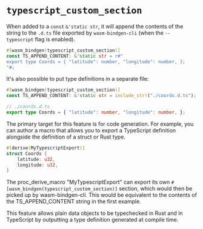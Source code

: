 # `typescript_custom_section`

When added to a `const` `&'static str`, it will append the contents of the
string to the `.d.ts` file exported by `wasm-bindgen-cli` (when the
`--typescript` flag is enabled).

```rust
#[wasm_bindgen(typescript_custom_section)]
const TS_APPEND_CONTENT: &'static str = r#"
export type Coords = { "latitude": number, "longitude": number, }; 
"#;
```

It's also possible to put type definitions in a separate file:

```rust
#[wasm_bindgen(typescript_custom_section)]
const TS_APPEND_CONTENT: &'static str = include_str!("./coords.d.ts");
```

```typescript
// ./coords.d.ts
export type Coords = { "latitude": number, "longitude": number, }; 
```

The primary target for this feature is for code generation. For example, you
can author a macro that allows you to export a TypeScript definition alongside
the definition of a struct or Rust type.

```rust
#[derive(MyTypescriptExport)]
struct Coords {
    latitude: u32,
    longitude: u32,
}
```

The proc_derive_macro "MyTypescriptExport" can export its own
`#[wasm_bindgen(typescript_custom_section)]` section, which would then be
picked up by wasm-bindgen-cli. This would be equivalent to the contents of
the TS_APPEND_CONTENT string in the first example.

This feature allows plain data objects to be typechecked in Rust and in
TypeScript by outputting a type definition generated at compile time.
